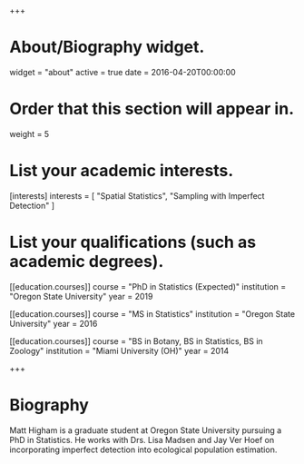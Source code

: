 +++
# About/Biography widget.
widget = "about"
active = true
date = 2016-04-20T00:00:00

# Order that this section will appear in.
weight = 5

# List your academic interests.
[interests]
  interests = [
    "Spatial Statistics",
    "Sampling with Imperfect Detection"
  ]

# List your qualifications (such as academic degrees).
[[education.courses]]
  course = "PhD in Statistics (Expected)"
  institution = "Oregon State University"
  year = 2019

[[education.courses]]
  course = "MS in Statistics"
  institution = "Oregon State University"
  year = 2016

[[education.courses]]
  course = "BS in Botany, BS in Statistics, BS in Zoology"
  institution = "Miami University (OH)"
  year = 2014
 
+++

# Biography

Matt Higham is a graduate student at Oregon State University pursuing a PhD in Statistics. He works with Drs. Lisa Madsen and Jay Ver Hoef on incorporating imperfect detection into ecological population estimation.

